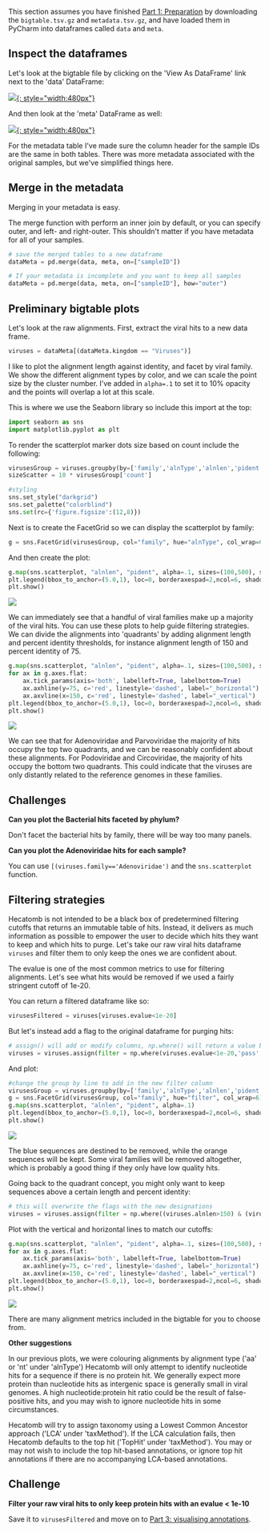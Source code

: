 
This section assumes you have finished [Part 1: Preparation](pythonTutorialPt1.md) by downloading the `bigtable.tsv.gz` and `metadata.tsv.gz`, 
and have loaded them in PyCharm into dataframes called `data` and `meta`.

## Inspect the dataframes

Let's look at the bigtable file by clicking on the 'View As DataFrame' link next to the 'data' DataFrame:

[![](img/pythonTutDataTable.png){: style="width:480px"}](img/pythonTutDataTable.png)

And then look at the 'meta' DataFrame as well:

[![](img/pythonTutMetaTable.png){: style="width:480px"}](img/pythonTutMetaTable.png)

For the metadata table I've made sure the column header for the sample IDs are the same in both tables.
There was more metadata associated with the original samples, but we've simplified things here.

## Merge in the metadata

Merging in your metadata is easy.

The merge function with perform an inner join by default, or you can specify outer, and left- and right-outer.
This shouldn't matter if you have metadata for all of your samples.

```python
# save the merged tables to a new dataframe
dataMeta = pd.merge(data, meta, on=["sampleID"])

# If your metadata is incomplete and you want to keep all samples
dataMeta = pd.merge(data, meta, on=["sampleID"], how="outer")
```

## Preliminary bigtable plots

Let's look at the raw alignments.
First, extract the viral hits to a new data frame. 

```python
viruses = dataMeta[(dataMeta.kingdom == "Viruses")]
```

I like to plot the alignment length against identity, and facet by viral family.
We show the different alignment types by color, and we can scale the point size by the cluster number.
I've added in `alpha=.1` to set it to 10% opacity and the points will overlap a lot at this scale.

This is where we use the Seaborn library so include this import at the top:

```python
import seaborn as sns
import matplotlib.pyplot as plt
```

To render the scatterplot marker dots size based on count include the following:

```python
virusesGroup = viruses.groupby(by=['family','alnType','alnlen','pident'], as_index=False).count()
sizeScatter = 10 * virusesGroup['count']

#styling
sns.set_style("darkgrid")
sns.set_palette("colorblind")
sns.set(rc={'figure.figsize':(12,8)})

```

Next is to create the FacetGrid so we can display the scatterplot by family:

```python
g = sns.FacetGrid(virusesGroup, col="family", hue="alnType", col_wrap=6)

```

And then create the plot:
```python
g.map(sns.scatterplot, "alnlen", "pident", alpha=.1, sizes=(100,500), size=sizeScatter)
plt.legend(bbox_to_anchor=(5.0,1), loc=0, borderaxespad=2,ncol=6, shadow=True, labelspacing=1.5, borderpad=1.5)
plt.show()

```


[![](img/pythonTutAlnPidFam.png)](img/pythonTutAlnPidFam.png)

We can immediately see that a handful of viral families make up a majority of the viral hits.
You can use these plots to help guide filtering strategies.
We can divide the alignments into 'quadrants' by adding alignment length and percent identity thresholds,
for instance alignment length of 150 and percent identity of 75. 

```python
g.map(sns.scatterplot, "alnlen", "pident", alpha=.1, sizes=(100,500), size=sizeScatter)
for ax in g.axes.flat:
    ax.tick_params(axis='both', labelleft=True, labelbottom=True)
    ax.axhline(y=75, c='red', linestyle='dashed', label="_horizontal")
    ax.axvline(x=150, c='red', linestyle='dashed', label="_vertical")
plt.legend(bbox_to_anchor=(5.0,1), loc=0, borderaxespad=2,ncol=6, shadow=True, labelspacing=1.5, borderpad=1.5)
plt.show()
```

[![](img/pythonTutAlnPidFamQuad.png)](img/pythonTutAlnPidFamQuad.png)

We can see that for Adenoviridae and Parvoviridae the majority of hits occupy the top two quadrants, 
and we can be reasonably confident about these alignments.
For Podoviridae and Circoviridae, the majority of hits occupy the bottom two quadrants.
This could indicate that the viruses are only distantly related to the reference genomes in these families.

## Challenges

**Can you plot the Bacterial hits faceted by phylum?**

Don't facet the bacterial hits by family, there will be way too many panels.

**Can you plot the Adenoviridae hits for each sample?**

You can use `[(viruses.family=='Adenoviridae')` and the `sns.scatterplot` function.


## Filtering strategies

Hecatomb is not intended to be a black box of predetermined filtering cutoffs that returns an immutable table of hits.
Instead, it delivers as much information as possible to empower the user to decide which hits they want to keep and which hits to purge.
Let's take our raw viral hits dataframe `viruses` and filter them to only keep the ones we are confident about.

The evalue is one of the most common metrics to use for filtering alignments.
Let's see what hits would be removed if we used a fairly stringent cutoff of 1e-20.

You can return a filtered dataframe like so:

```python
virusesFiltered = viruses[viruses.evalue<1e-20]
```

But let's instead add a flag to the original dataframe for purging hits:

```python
# assign() will add or modify columns, np.where() will return a value base on a condition
viruses = viruses.assign(filter = np.where(viruses.evalue<1e-20,'pass','filter'))
```

And plot:

```python
#change the group by line to add in the new filter column
virusesGroup = viruses.groupby(by=['family','alnType','alnlen','pident','filter'], as_index=False).count()
g = sns.FacetGrid(virusesGroup, col="family", hue="filter", col_wrap=6)
g.map(sns.scatterplot, "alnlen", "pident", alpha=.1)
plt.legend(bbox_to_anchor=(5.0,1), loc=0, borderaxespad=2,ncol=6, shadow=True, labelspacing=1.5, borderpad=1.5)
plt.show()
```

[![](img/pythonTutVirEvalFilt.png)](img/pythonTutVirEvalFilt.png)

The blue sequences are destined to be removed, while the orange sequences will be kept.
Some viral families will be removed altogether, which is probably a good thing if they only have low quality hits.

Going back to the quadrant concept, you might only want to keep sequences above a certain length and percent identity:

```python
# this will overwrite the flags with the new designations
viruses = viruses.assign(filter = np.where((viruses.alnlen>150) & (viruses.pident>75),'pass','filter'))
```

Plot with the vertical and horizontal lines to match our cutoffs:

```python
g.map(sns.scatterplot, "alnlen", "pident", alpha=.1, sizes=(100,500), size=sizeScatter)
for ax in g.axes.flat:
    ax.tick_params(axis='both', labelleft=True, labelbottom=True)
    ax.axhline(y=75, c='red', linestyle='dashed', label="_horizontal")
    ax.axvline(x=150, c='red', linestyle='dashed', label="_vertical")
plt.legend(bbox_to_anchor=(5.0,1), loc=0, borderaxespad=2,ncol=6, shadow=True, labelspacing=1.5, borderpad=1.5)
plt.show()
```

[![](img/pythonTutVirLenFilt.png)](img/pythonTutVirLenFilt.png)

There are many alignment metrics included in the bigtable for you to choose from.

**Other suggestions**

In our previous plots, we were colouring alignments by alignment type ('aa' or 'nt' under 'alnType')
Hecatomb will only attempt to identify nucleotide hits for a sequence if there is no protein hit.
We generally expect more protein than nucleotide hits as intergenic space is generally small in viral genomes.
A high nucleotide:protein hit ratio could be the result of false-positive hits, 
and you may wish to ignore nucleotide hits in some circumstances.

Hecatomb will try to assign taxonomy using a Lowest Common Ancestor approach ('LCA' under 'taxMethod').
If the LCA calculation fails, then Hecatomb defaults to the top hit ('TopHit' under 'taxMethod').
You may or may not wish to include the top hit-based annotations, 
or ignore top hit annotations if there are no accompanying LCA-based annotations.

## Challenge

**Filter your raw viral hits to only keep protein hits with an evalue < 1e-10**

Save it to `virusesFiltered` and move on to [Part 3: visualising annotations](pythonTutorialPt3.md).
